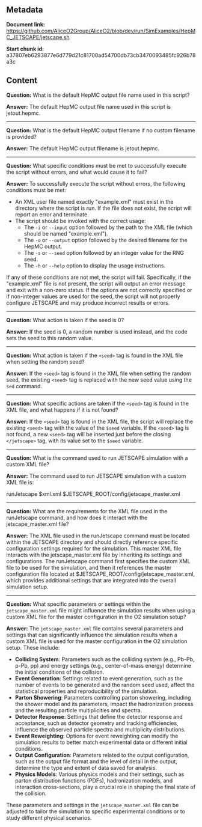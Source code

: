 ## Metadata

**Document link:** https://github.com/AliceO2Group/AliceO2/blob/dev/run/SimExamples/HepMC_JETSCAPE/jetscape.sh

**Start chunk id:** a37807eb6293877e6d779d21c81700ad54700db73cb3470093485fc926b78a3c

## Content

**Question:** What is the default HepMC output file name used in this script?

**Answer:** The default HepMC output file name used in this script is jetout.hepmc.

---

**Question:** What is the default HepMC output filename if no custom filename is provided?

**Answer:** The default HepMC output filename is jetout.hepmc.

---

**Question:** What specific conditions must be met to successfully execute the script without errors, and what would cause it to fail?

**Answer:** To successfully execute the script without errors, the following conditions must be met:
- An XML user file named exactly "example.xml" must exist in the directory where the script is run. If the file does not exist, the script will report an error and terminate.
- The script should be invoked with the correct usage:
  - The `-i` or `--input` option followed by the path to the XML file (which should be named "example.xml").
  - The `-o` or `--output` option followed by the desired filename for the HepMC output.
  - The `-s` or `--seed` option followed by an integer value for the RNG seed.
  - The `-h` or `--help` option to display the usage instructions.

If any of these conditions are not met, the script will fail. Specifically, if the "example.xml" file is not present, the script will output an error message and exit with a non-zero status. If the options are not correctly specified or if non-integer values are used for the seed, the script will not properly configure JETSCAPE and may produce incorrect results or errors.

---

**Question:** What action is taken if the seed is 0?

**Answer:** If the seed is 0, a random number is used instead, and the code sets the seed to this random value.

---

**Question:** What action is taken if the `<seed>` tag is found in the XML file when setting the random seed?

**Answer:** If the `<seed>` tag is found in the XML file when setting the random seed, the existing `<seed>` tag is replaced with the new seed value using the `sed` command.

---

**Question:** What specific actions are taken if the `<seed>` tag is found in the XML file, and what happens if it is not found?

**Answer:** If the `<seed>` tag is found in the XML file, the script will replace the existing `<seed>` tag with the value of the `$seed` variable. If the `<seed>` tag is not found, a new `<seed>` tag will be inserted just before the closing `</jetscape>` tag, with its value set to the `$seed` variable.

---

**Question:** What is the command used to run JETSCAPE simulation with a custom XML file?

**Answer:** The command used to run JETSCAPE simulation with a custom XML file is:

runJetscape $xml.xml $JETSCAPE_ROOT/config/jetscape_master.xml

---

**Question:** What are the requirements for the XML file used in the runJetscape command, and how does it interact with the jetscape_master.xml file?

**Answer:** The XML file used in the runJetscape command must be located within the JETSCAPE directory and should directly reference specific configuration settings required for the simulation. This master XML file interacts with the jetscape_master.xml file by inheriting its settings and configurations. The runJetscape command first specifies the custom XML file to be used for the simulation, and then it references the master configuration file located at $JETSCAPE_ROOT/config/jetscape_master.xml, which provides additional settings that are integrated into the overall simulation setup.

---

**Question:** What specific parameters or settings within the `jetscape_master.xml` file might influence the simulation results when using a custom XML file for the master configuration in the O2 simulation setup?

**Answer:** The `jetscape_master.xml` file contains several parameters and settings that can significantly influence the simulation results when a custom XML file is used for the master configuration in the O2 simulation setup. These include:

- **Colliding System**: Parameters such as the colliding system (e.g., Pb-Pb, p-Pb, pp) and energy settings (e.g., center-of-mass energy) determine the initial conditions of the collision.
- **Event Generation**: Settings related to event generation, such as the number of events to be generated and the random seed used, affect the statistical properties and reproducibility of the simulation.
- **Parton Showering**: Parameters controlling parton showering, including the shower model and its parameters, impact the hadronization process and the resulting particle multiplicities and spectra.
- **Detector Response**: Settings that define the detector response and acceptance, such as detector geometry and tracking efficiencies, influence the observed particle spectra and multiplicity distributions.
- **Event Reweighting**: Options for event reweighting can modify the simulation results to better match experimental data or different initial conditions.
- **Output Configuration**: Parameters related to the output configuration, such as the output file format and the level of detail in the output, determine the type and extent of data saved for analysis.
- **Physics Models**: Various physics models and their settings, such as parton distribution functions (PDFs), hadronization models, and interaction cross-sections, play a crucial role in shaping the final state of the collision.

These parameters and settings in the `jetscape_master.xml` file can be adjusted to tailor the simulation to specific experimental conditions or to study different physical scenarios.